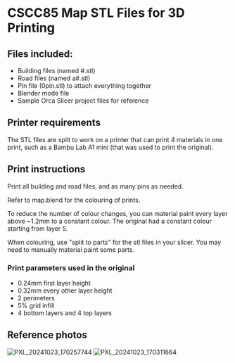 # CSCC85 Map STL Files for 3D Printing

## Files included:

- Building files (named #.stl)
- Road files (named a#.stl)
- Pin file (0pin.stl) to attach everything together
- Blender mode file
- Sample Orca Slicer project files for reference

## Printer requirements

The STL files are split to work on a printer that can print 4 materials in one print, such as a Bambu Lab A1 mini (that was used to print the original).

## Print instructions

Print all building and road files, and as many pins as needed.

Refer to map.blend for the colouring of prints.

To reduce the number of colour changes, you can material paint every layer above ~1.2mm to a constant colour. The original had a constant colour starting from layer 5.

When colouring, use "split to parts" for the stl files in your slicer. You may need to manually material paint some parts.

### Print parameters used in the original

- 0.24mm first layer height
- 0.32mm every other layer height
- 2 perimeters
- 5% grid infill
- 4 bottom layers and 4 top layers

## Reference photos

![PXL_20241023_170257744](https://github.com/user-attachments/assets/a14b4570-d2f5-473f-b598-51849346862c)
![PXL_20241023_170311664](https://github.com/user-attachments/assets/39473a94-e6a1-49d0-98b1-9eda2494484d)
